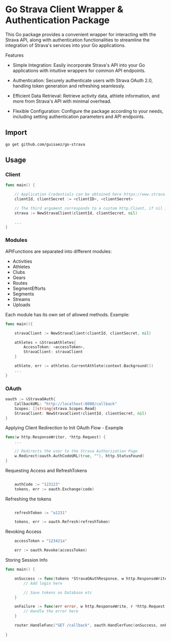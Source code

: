 # Go Strava Client Wrapper & Authentication Package

This Go package provides a convenient wrapper for interacting with the Strava API, along with authentication functionalities to streamline the integration of Strava's services into your Go applications.

Features

* Simple Integration: Easily incorporate Strava's API into your Go applications with intuitive wrappers for common API endpoints.

* Authentication: Securely authenticate users with Strava OAuth 2.0, handling token generation and refreshing seamlessly.
    
* Efficient Data Retrieval: Retrieve activity data, athlete information, and more from Strava's API with minimal overhead.
    
* Flexible Configuration: Configure the package according to your needs, including setting authentication parameters and API endpoints.

## Import 

```Shell
go get github.com/guisaez/go-strava
```

## Usage

### Client

```go
func main() {

    // Application Credentials can be obtained here https://www.strava.com/settings/api
    clientId, clientSecret := <clientID>, <clientSecret>

    // The third argument corresponds to a custom http.Client, if nil it will use the default http.Client
    strava := NewStravaClient(clientId, clientSecret, nil)

    ...
}
```

### Modules

APIFunctions are separated into different modules:

* Activities
* Athletes
* Clubs
* Gears
* Routes
* SegmentEfforts
* Segments
* Streams
* Uploads

Each module has its own set of allowed methods. Example:

```go
func main(){

    stravaClient := NewStravaClient(clientId, clientSecret, nil)

    athletes = &StravaAthletes{
        AccessToken: <accessToken>,
        StravaClient: stravaClient
    }

    athlete, err := athletes.CurrentAthlete(context.Background())
    ...
}
```

### OAuth

```go
oauth := &StravaOAuth{
    CallbackURL: "http://localhost:8080/callback"
    Scopes: []string{strava.Scopes.Read}
    StravaClient: NewStravaClient(clientId, clientSecret, nil)
}
```

Applying Client Redirection to Init OAuth Flow - Example

```go
func(w http.ResponseWriter, *http.Request) {
    ...

    // Redirects the user to the Strava Authorization Page
    w.Redirect(oauth.AuthCodeURL(true, ""), http.StatusFound)
}
```

Requesting Access and RefreshTokens

```go

    authCode := "123123"
    tokens, err := oauth.Exchange(code)
```

Refreshing the tokens
```go

    refreshToken := "a1231"

    tokens, err := oauth.Refresh(refreshToken)
```

Revoking Access

```go
    accessToken = "123421a"

    err := oauth.Revoke(accessToken)
```

Storing Session Info

```go
func main() {

    onSuccess := func(tokens *StravaOAuthResponse, w http.ResponseWriter, r *http.Request) {
        // Add login here

        // Save tokens on Database etc
    }

    onFailure := func(err error, w http.ResponseWrite, r *http.Request) {
        // Handle the error here
    }

    router.HandleFunc("GET /callback", oauth.HandlerFunc(onSuccess, onFailure))
    
}
```